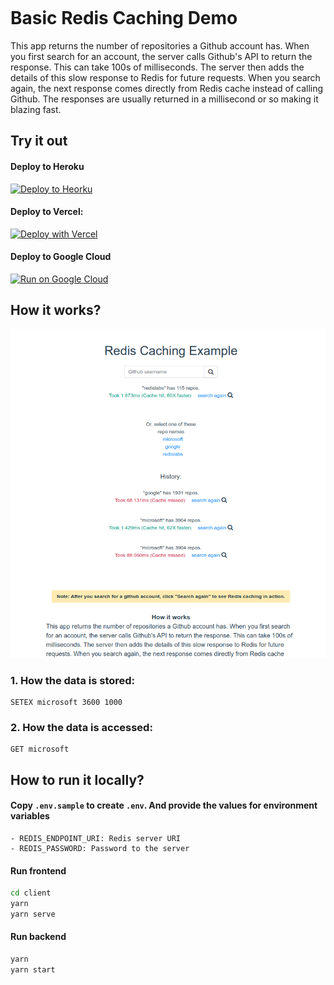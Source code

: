 


<div style="height: 150px"></div>

# Basic Redis Caching Demo

This app returns the number of repositories a Github account has. When you first search for an account, the server calls Github's API to return the response. This can take 100s of milliseconds. The server then adds the details of this slow response to Redis for future requests. When you search again, the next response comes directly from Redis cache instead of calling Github. The responses are usually returned in a millisecond or so making it blazing fast.

## Try it out

#### Deploy to Heroku

<p>
    <a href="https://heroku.com/deploy" target="_blank">
        <img src="https://www.herokucdn.com/deploy/button.svg" alt="Deploy to Heorku" />
    </a>
</p>

#### Deploy to Vercel:

<p>

<a href="https://vercel.com/new/git/external?repository-url=https%3A%2F%2Fgithub.com%2Fredis-developer%2Fbasic-caching-demo-nodejs&env=REDIS_ENDPOINT_URI,REDIS_PASSWORD&envDescription=REDIS_ENDPOINT_URI%20is%20required%20at%20least%20to%20connect%20to%20Redis%20clouding%20server" target="_blank">
        <img src="https://vercel.com/button" alt="Deploy with Vercel" width="150px" height="41"/>
    </a>
</p>


#### Deploy to Google Cloud
<p>
    <a href="https://deploy.cloud.run" target="_blank">
        <img src="https://deploy.cloud.run/button.svg" alt="Run on Google Cloud" width="150px"/>
    </a>
</p>


## How it works?

![How it works](docs/screenshot001.png)


### 1. How the data is stored:
```
SETEX microsoft 3600 1000
```

### 2. How the data is accessed:
```
GET microsoft
```

## How to run it locally?

#### Copy `.env.sample` to create `.env`. And provide the values for environment variables

    - REDIS_ENDPOINT_URI: Redis server URI
    - REDIS_PASSWORD: Password to the server

#### Run frontend

```sh
cd client
yarn
yarn serve
```

#### Run backend

``` sh
yarn
yarn start
```
